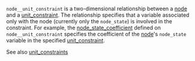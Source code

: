 `node__unit_constraint` is a two-dimensional relationship between a [node](@ref) and a [unit_constraint](@ref). The relationship specifies that a variable associated only with the node (currently only the `node_state`) is involved in the constraint. For example, the [node_state_coefficient](@ref) defined on `node__unit_constraint` specifies the coefficient of the [node](@ref)'s `node_state` variable in the specified [unit_constraint](@ref). 

See also [unit_constraints](@ref)
